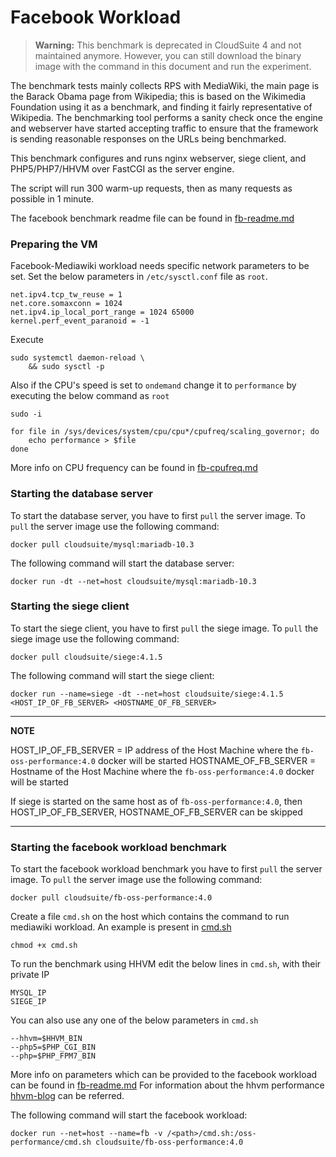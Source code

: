 # Facebook Workload

> **Warning:** This benchmark is deprecated in CloudSuite 4 and not maintained anymore. However, you can still download the binary image with the command in this document and run the experiment.

The benchmark tests mainly collects RPS with MediaWiki, the main page is the Barack Obama page from Wikipedia; this is based on the Wikimedia Foundation using it as a benchmark, and finding it fairly representative of Wikipedia. The benchmarking tool performs a sanity check once the engine and webserver have started accepting traffic to ensure that the framework is sending reasonable responses on the URLs being benchmarked.

This benchmark configures and runs nginx webserver, siege client, and PHP5/PHP7/HHVM over FastCGI as the server engine.

The script will run 300 warm-up requests, then as many requests as possible in 1 minute.

The facebook benchmark readme file can be found in [fb-readme.md](https://github.com/facebookarchive/oss-performance/blob/v2019.02.13.00/README.md)

### Preparing the VM
Facebook-Mediawiki workload needs specific network parameters to be set. Set the below parameters in `/etc/sysctl.conf` file as `root`.
```
net.ipv4.tcp_tw_reuse = 1
net.core.somaxconn = 1024
net.ipv4.ip_local_port_range = 1024 65000
kernel.perf_event_paranoid = -1
```

Execute
```
sudo systemctl daemon-reload \
	&& sudo sysctl -p
```

Also if the CPU's speed is set to `ondemand` change it to `performance` by executing the below command as `root`
```
sudo -i

for file in /sys/devices/system/cpu/cpu*/cpufreq/scaling_governor; do
	echo performance > $file
done
```

More info on CPU frequency can be found in [fb-cpufreq.md](https://github.com/facebookarchive/oss-performance/blob/v2019.02.13.00/cpufreq.md)

### Starting the database server ####
To start the database server, you have to first `pull` the server image. To `pull` the server image use the following command:
```
docker pull cloudsuite/mysql:mariadb-10.3
```
The following command will start the database server:
```
docker run -dt --net=host cloudsuite/mysql:mariadb-10.3
```

### Starting the siege client ####
To start the siege client, you have to first `pull` the siege image. To `pull` the siege image use the following command:
```
docker pull cloudsuite/siege:4.1.5
```
The following command will start the siege client:
```
docker run --name=siege -dt --net=host cloudsuite/siege:4.1.5 <HOST_IP_OF_FB_SERVER> <HOSTNAME_OF_FB_SERVER>
```
---
**NOTE**

HOST_IP_OF_FB_SERVER = IP address of the Host Machine where the `fb-oss-performance:4.0` docker will be started
HOSTNAME_OF_FB_SERVER = Hostname of the Host Machine where the `fb-oss-performance:4.0` docker will be started

If siege is started on the same host as of `fb-oss-performance:4.0`, then HOST_IP_OF_FB_SERVER, HOSTNAME_OF_FB_SERVER can be skipped

---

### Starting the facebook workload benchmark ####
To start the facebook workload benchmark you have to first `pull` the server image. To `pull` the server image use the following command:
```
docker pull cloudsuite/fb-oss-performance:4.0
``` 
Create a file `cmd.sh` on the host which contains the command to run mediawiki workload. An example is present in [cmd.sh](../../benchmarks/fb-oss-performance/files/cmd.sh)
```
chmod +x cmd.sh
```

To run the benchmark using HHVM edit the below lines in `cmd.sh`, with their private IP
```
MYSQL_IP
SIEGE_IP
```

You can also use any one of the below parameters in `cmd.sh`
```
--hhvm=$HHVM_BIN
--php5=$PHP_CGI_BIN
--php=$PHP_FPM7_BIN
```

More info on parameters which can be provided to the facebook workload can be found in [fb-readme.md](https://github.com/facebookarchive/oss-performance/blob/v2019.02.13.00/README.md)
For information about the hhvm performance [hhvm-blog](https://hhvm.com/blog/9293/lockdown-results-and-hhvm-performance) can be referred.

The following command will start the facebook workload:

```
docker run --net=host --name=fb -v /<path>/cmd.sh:/oss-performance/cmd.sh cloudsuite/fb-oss-performance:4.0
```
